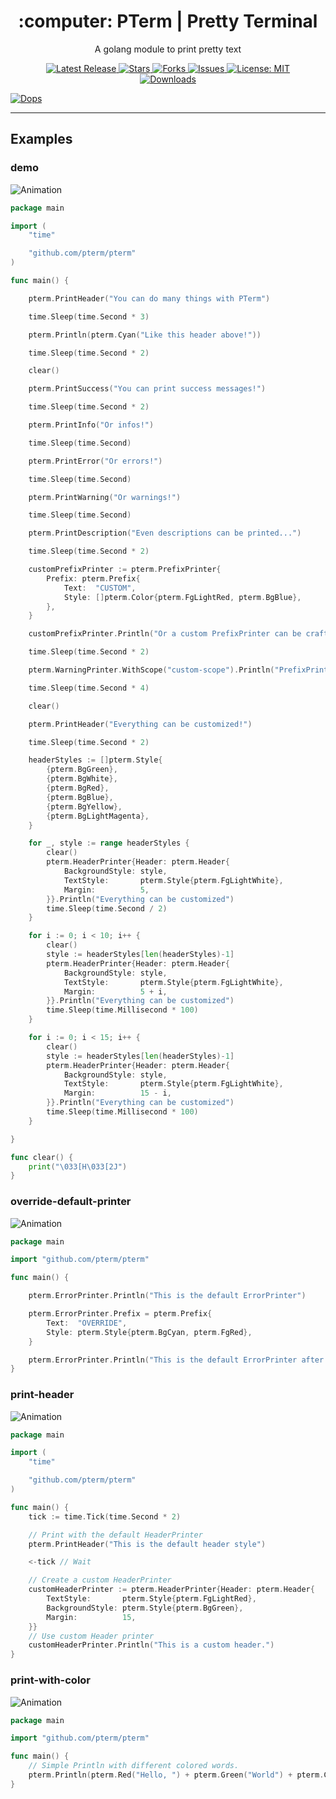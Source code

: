 <!--suppress HtmlDeprecatedAttribute -->

<h1 align="center">:computer: PTerm | Pretty Terminal</h1>
<p align="center">A golang module to print pretty text</p>

<p align="center">

<a href="https://github.com/pterm/pterm/releases">
<img src="https://img.shields.io/github/v/release/pterm/pterm?style=flat-square" alt="Latest Release">
</a>

<a href="https://github.com/pterm/pterm/stargazers">
<img src="https://img.shields.io/github/stars/pterm/pterm.svg?style=flat-square" alt="Stars">
</a>

<a href="https://github.com/pterm/pterm/fork">
<img src="https://img.shields.io/github/forks/pterm/pterm.svg?style=flat-square" alt="Forks">
</a>

<a href="https://github.com/pterm/pterm/issues">
<img src="https://img.shields.io/github/issues/pterm/pterm.svg?style=flat-square" alt="Issues">
</a>

<a href="https://opensource.org/licenses/MIT">
<img src="https://img.shields.io/badge/License-MIT-yellow.svg?style=flat-square" alt="License: MIT">
</a>

<br/>

<a href="https://github.com/dops-cli/dops/releases">
<img src="https://img.shields.io/badge/platform-windows%20%7C%20macos%20%7C%20linux-informational?style=for-the-badge" alt="Downloads">
</a>

</p>

<a href="https://github.com/pterm/pterm/">
<img src="https://raw.githubusercontent.com/pterm/pterm/master/_examples/demo/animation.svg" alt="Dops">
</a>

---

## Examples

<!-- examples:start -->
### demo

![Animation](https://raw.githubusercontent.com/pterm/pterm/master/_examples/demo/animation.svg)

```go
package main

import (
	"time"

	"github.com/pterm/pterm"
)

func main() {

	pterm.PrintHeader("You can do many things with PTerm")

	time.Sleep(time.Second * 3)

	pterm.Println(pterm.Cyan("Like this header above!"))

	time.Sleep(time.Second * 2)

	clear()

	pterm.PrintSuccess("You can print success messages!")

	time.Sleep(time.Second * 2)

	pterm.PrintInfo("Or infos!")

	time.Sleep(time.Second)

	pterm.PrintError("Or errors!")

	time.Sleep(time.Second)

	pterm.PrintWarning("Or warnings!")

	time.Sleep(time.Second)

	pterm.PrintDescription("Even descriptions can be printed...")

	time.Sleep(time.Second * 2)

	customPrefixPrinter := pterm.PrefixPrinter{
		Prefix: pterm.Prefix{
			Text:  "CUSTOM",
			Style: []pterm.Color{pterm.FgLightRed, pterm.BgBlue},
		},
	}

	customPrefixPrinter.Println("Or a custom PrefixPrinter can be crafted :)")

	time.Sleep(time.Second * 2)

	pterm.WarningPrinter.WithScope("custom-scope").Println("PrefixPrinters also support scopes!")

	time.Sleep(time.Second * 4)

	clear()

	pterm.PrintHeader("Everything can be customized!")

	time.Sleep(time.Second * 2)

	headerStyles := []pterm.Style{
		{pterm.BgGreen},
		{pterm.BgWhite},
		{pterm.BgRed},
		{pterm.BgBlue},
		{pterm.BgYellow},
		{pterm.BgLightMagenta},
	}

	for _, style := range headerStyles {
		clear()
		pterm.HeaderPrinter{Header: pterm.Header{
			BackgroundStyle: style,
			TextStyle:       pterm.Style{pterm.FgLightWhite},
			Margin:          5,
		}}.Println("Everything can be customized")
		time.Sleep(time.Second / 2)
	}

	for i := 0; i < 10; i++ {
		clear()
		style := headerStyles[len(headerStyles)-1]
		pterm.HeaderPrinter{Header: pterm.Header{
			BackgroundStyle: style,
			TextStyle:       pterm.Style{pterm.FgLightWhite},
			Margin:          5 + i,
		}}.Println("Everything can be customized")
		time.Sleep(time.Millisecond * 100)
	}

	for i := 0; i < 15; i++ {
		clear()
		style := headerStyles[len(headerStyles)-1]
		pterm.HeaderPrinter{Header: pterm.Header{
			BackgroundStyle: style,
			TextStyle:       pterm.Style{pterm.FgLightWhite},
			Margin:          15 - i,
		}}.Println("Everything can be customized")
		time.Sleep(time.Millisecond * 100)
	}

}

func clear() {
	print("\033[H\033[2J")
}

```

### override-default-printer

![Animation](https://raw.githubusercontent.com/pterm/pterm/master/_examples/override-default-printer/animation.svg)

```go
package main

import "github.com/pterm/pterm"

func main() {

	pterm.ErrorPrinter.Println("This is the default ErrorPrinter")

	pterm.ErrorPrinter.Prefix = pterm.Prefix{
		Text:  "OVERRIDE",
		Style: pterm.Style{pterm.BgCyan, pterm.FgRed},
	}

	pterm.ErrorPrinter.Println("This is the default ErrorPrinter after the prefix was overridden")
}

```

### print-header

![Animation](https://raw.githubusercontent.com/pterm/pterm/master/_examples/print-header/animation.svg)

```go
package main

import (
	"time"

	"github.com/pterm/pterm"
)

func main() {
	tick := time.Tick(time.Second * 2)

	// Print with the default HeaderPrinter
	pterm.PrintHeader("This is the default header style")

	<-tick // Wait

	// Create a custom HeaderPrinter
	customHeaderPrinter := pterm.HeaderPrinter{Header: pterm.Header{
		TextStyle:       pterm.Style{pterm.FgLightRed},
		BackgroundStyle: pterm.Style{pterm.BgGreen},
		Margin:          15,
	}}
	// Use custom Header printer
	customHeaderPrinter.Println("This is a custom header.")
}

```

### print-with-color

![Animation](https://raw.githubusercontent.com/pterm/pterm/master/_examples/print-with-color/animation.svg)

```go
package main

import "github.com/pterm/pterm"

func main() {
	// Simple Println with different colored words.
	pterm.Println(pterm.Red("Hello, ") + pterm.Green("World") + pterm.Cyan("!"))
}

```

<!-- examples:end -->















